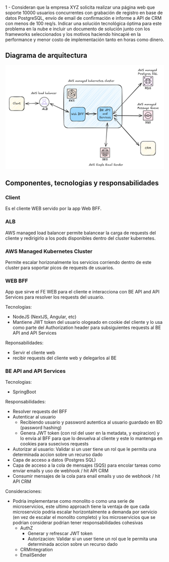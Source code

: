 1 - Consideran que la empresa XYZ solicita realizar una página web que soporte 10000 usuarios concurrentes con grabación de registro en base de datos PostgreSQL, envío de email de confirmación e informe a API de CRM con menos de 100 req/s. Indicar una solución tecnológica óptima para este problema en la nube e incluir un documento de solución junto con los frameworks seleccionados y los motivos haciendo hincapié en la performance y menor costo de implementación tanto en horas como dinero.

## Diagrama de arquitectura

![Architecture Diagram](https://github.com/raulbajales/nybble/blob/main/q1-diagram.png?raw=true)

## Componentes, tecnologias y responsabilidades

### Client

Es el cliente WEB servido por la app Web BFF.

### ALB

AWS managed load balancer permite balancear la carga de requests del cliente y redirigirlo a los pods disponibles dentro del cluster kubernetes.

### AWS Managed Kubernetes Cluster

Permite escalar horizonalmente los servicios corriendo dentro de este cluster para soportar picos de requests de usuarios.

### WEB BFF

App que sirve el FE WEB para el cliente e interacciona con BE API and API Services para resolver los requests del usuario.

Tecnologias:

- NodeJS (NextJS, Angular, etc)
- Mantiene JWT token del usuario ologeado en cookie del cliente y lo usa como parte del Authorization header para subsiguientes requests al BE API and API Services

Reponsabilidades:

- Servir el cliente web
- recibir requests del cliente web y delegarlos al BE

### BE API and API Services

Tecnologias:

- SpringBoot

Responsabilidades:

- Resolver requests del BFF
- Autenticar al usuario
  - Recibiendo usuario y password autentica al usuario guardado en BD (password hashing)
  - Genera JWT token (con rol del user en la metadata, y expiracion) y lo envia al BFF para que lo devuelva al cliente y este lo mantenga en cookies para susecivos requests
- Autorizar al usuario: Validar si un user tiene un rol que le permita una determinada accion sobre un recurso dado
- Capa de acceso a datos (Postgres SQL)
- Capa de acceso a la cola de mensajes (SQS) para encolar tareas como enviar emails y uso de webhook / hit API CRM
- Consumir mensajes de la cola para enail emails y uso de webhook / hit API CRM

Consideraciones:

- Podria implementarse como monolito o como una serie de microservicios, este ultimo approach tiene la ventaja de que cada microservicio podria escalar horizontalmente a demanda por servicio (en vez de escalar el monolito completo) y los microservicios que se podrian considerar podrian tener responsabilidades cohesivas
  - AuthZ
    - Generar y refrescar JWT token
    - Autorizacion: Validar si un user tiene un rol que le permita una determinada accion sobre un recurso dado
  - CRMIntegration
  - EmailSender
